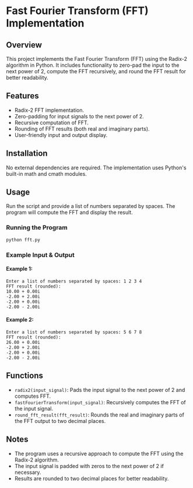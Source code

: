 # Fast Fourier Transform (FFT) Implementation
## Overview
This project implements the Fast Fourier Transform (FFT) using the Radix-2 algorithm in Python. It includes functionality to zero-pad the input to the next power of 2, compute the FFT recursively, and round the FFT result for better readability.

## Features
- Radix-2 FFT implementation.
- Zero-padding for input signals to the next power of 2.
- Recursive computation of FFT.
- Rounding of FFT results (both real and imaginary parts).
- User-friendly input and output display.

## Installation
No external dependencies are required. The implementation uses Python's built-in math and cmath modules.

## Usage
Run the script and provide a list of numbers separated by spaces. The program will compute the FFT and display the result.

### Running the Program
```bash
python fft.py
```

### Example Input & Output
#### Example 1:
```
Enter a list of numbers separated by spaces: 1 2 3 4
FFT result (rounded):
10.00 + 0.00i
-2.00 + 2.00i
-2.00 + 0.00i
-2.00 - 2.00i
```

#### Example 2:
```
Enter a list of numbers separated by spaces: 5 6 7 8
FFT result (rounded):
26.00 + 0.00i
-2.00 + 2.00i
-2.00 + 0.00i
-2.00 - 2.00i
```

## Functions
- `radix2(input_signal)`: Pads the input signal to the next power of 2 and computes FFT.
- `fastFourierTransform(input_signal)`: Recursively computes the FFT of the input signal.
- `round_fft_result(fft_result)`: Rounds the real and imaginary parts of the FFT output to two decimal places.
## Notes
- The program uses a recursive approach to compute the FFT using the Radix-2 algorithm.
- The input signal is padded with zeros to the next power of 2 if necessary.
- Results are rounded to two decimal places for better readability.
